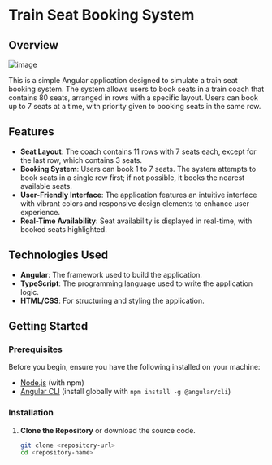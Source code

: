 # Train Seat Booking System

## Overview
![image](https://github.com/user-attachments/assets/64df3a83-f370-42d9-8e63-8ca8701db78c)


This is a simple Angular application designed to simulate a train seat booking system. The system allows users to book seats in a train coach that contains 80 seats, arranged in rows with a specific layout. Users can book up to 7 seats at a time, with priority given to booking seats in the same row.

## Features

- **Seat Layout**: The coach contains 11 rows with 7 seats each, except for the last row, which contains 3 seats.
- **Booking System**: Users can book 1 to 7 seats. The system attempts to book seats in a single row first; if not possible, it books the nearest available seats.
- **User-Friendly Interface**: The application features an intuitive interface with vibrant colors and responsive design elements to enhance user experience.
- **Real-Time Availability**: Seat availability is displayed in real-time, with booked seats highlighted.

## Technologies Used

- **Angular**: The framework used to build the application.
- **TypeScript**: The programming language used to write the application logic.
- **HTML/CSS**: For structuring and styling the application.

## Getting Started

### Prerequisites

Before you begin, ensure you have the following installed on your machine:

- [Node.js](https://nodejs.org/) (with npm)
- [Angular CLI](https://angular.io/cli) (install globally with `npm install -g @angular/cli`)

### Installation

1. **Clone the Repository** or download the source code.
   ```bash
   git clone <repository-url>
   cd <repository-name>

